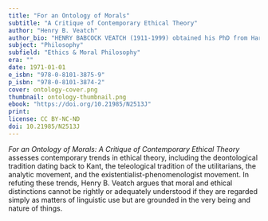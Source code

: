 ```yaml
---
title: "For an Ontology of Morals"
subtitle: "A Critique of Contemporary Ethical Theory"
author: "Henry B. Veatch"
author_bio: "HENRY BABCOCK VEATCH (1911-1999) obtained his PhD from Harvard in 1937 and spent his career at Indiana University, Northwestern, and Georgetown, where he was Philosophy Department Chair from 1973 to 1976. Veatch was a proponent of rationalism, an authority on Thomistic philosophy, and one of the leading neo-Aristotelian thinkers of his time."
subject: "Philosophy"
subfield: "Ethics & Moral Philosophy"
era: ""
date: 1971-01-01
e_isbn: "978-0-8101-3875-9"
p_isbn: "978-0-8101-3874-2"
cover: ontology-cover.png
thumbnail: ontology-thumbnail.png
ebook: "https://doi.org/10.21985/N2513J"
print:
license: CC BY-NC-ND
doi: 10.21985/N2513J
---
```

_For an Ontology of Morals: A Critique of Contemporary Ethical Theory_ assesses contemporary trends in ethical theory, including the deontological tradition dating back to Kant, the teleological tradition of the utilitarians, the analytic movement, and the existentialist-phenomenologist movement. In refuting these trends, Henry B. Veatch argues that moral and ethical distinctions cannot be rightly or adequately understood if they are regarded simply as matters of linguistic use but are grounded in the very being and nature of things.
